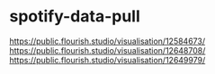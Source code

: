 # spotify-data-pull

https://public.flourish.studio/visualisation/12584673/
https://public.flourish.studio/visualisation/12648708/
https://public.flourish.studio/visualisation/12649979/
